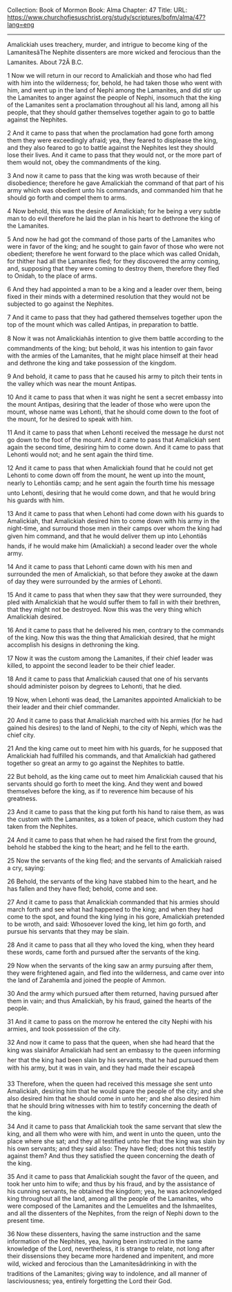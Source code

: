 Collection: Book of Mormon
Book: Alma
Chapter: 47
Title: 
URL: https://www.churchofjesuschrist.org/study/scriptures/bofm/alma/47?lang=eng

---

Amalickiah uses treachery, murder, and intrigue to become king of the LamanitesâThe Nephite dissenters are more wicked and ferocious than the Lamanites. About 72Â B.C.

1 Now we will return in our record to Amalickiah and those who had fled with him into the wilderness; for, behold, he had taken those who went with him, and went up in the land of Nephi among the Lamanites, and did stir up the Lamanites to anger against the people of Nephi, insomuch that the king of the Lamanites sent a proclamation throughout all his land, among all his people, that they should gather themselves together again to go to battle against the Nephites.

2 And it came to pass that when the proclamation had gone forth among them they were exceedingly afraid; yea, they feared to displease the king, and they also feared to go to battle against the Nephites lest they should lose their lives. And it came to pass that they would not, or the more part of them would not, obey the commandments of the king.

3 And now it came to pass that the king was wroth because of their disobedience; therefore he gave Amalickiah the command of that part of his army which was obedient unto his commands, and commanded him that he should go forth and compel them to arms.

4 Now behold, this was the desire of Amalickiah; for he being a very subtle man to do evil therefore he laid the plan in his heart to dethrone the king of the Lamanites.

5 And now he had got the command of those parts of the Lamanites who were in favor of the king; and he sought to gain favor of those who were not obedient; therefore he went forward to the place which was called Onidah, for thither had all the Lamanites fled; for they discovered the army coming, and, supposing that they were coming to destroy them, therefore they fled to Onidah, to the place of arms.

6 And they had appointed a man to be a king and a leader over them, being fixed in their minds with a determined resolution that they would not be subjected to go against the Nephites.

7 And it came to pass that they had gathered themselves together upon the top of the mount which was called Antipas, in preparation to battle.

8 Now it was not Amalickiahâs intention to give them battle according to the commandments of the king; but behold, it was his intention to gain favor with the armies of the Lamanites, that he might place himself at their head and dethrone the king and take possession of the kingdom.

9 And behold, it came to pass that he caused his army to pitch their tents in the valley which was near the mount Antipas.

10 And it came to pass that when it was night he sent a secret embassy into the mount Antipas, desiring that the leader of those who were upon the mount, whose name was Lehonti, that he should come down to the foot of the mount, for he desired to speak with him.

11 And it came to pass that when Lehonti received the message he durst not go down to the foot of the mount. And it came to pass that Amalickiah sent again the second time, desiring him to come down. And it came to pass that Lehonti would not; and he sent again the third time.

12 And it came to pass that when Amalickiah found that he could not get Lehonti to come down off from the mount, he went up into the mount, nearly to Lehontiâs camp; and he sent again the fourth time his message unto Lehonti, desiring that he would come down, and that he would bring his guards with him.

13 And it came to pass that when Lehonti had come down with his guards to Amalickiah, that Amalickiah desired him to come down with his army in the night-time, and surround those men in their camps over whom the king had given him command, and that he would deliver them up into Lehontiâs hands, if he would make him (Amalickiah) a second leader over the whole army.

14 And it came to pass that Lehonti came down with his men and surrounded the men of Amalickiah, so that before they awoke at the dawn of day they were surrounded by the armies of Lehonti.

15 And it came to pass that when they saw that they were surrounded, they pled with Amalickiah that he would suffer them to fall in with their brethren, that they might not be destroyed. Now this was the very thing which Amalickiah desired.

16 And it came to pass that he delivered his men, contrary to the commands of the king. Now this was the thing that Amalickiah desired, that he might accomplish his designs in dethroning the king.

17 Now it was the custom among the Lamanites, if their chief leader was killed, to appoint the second leader to be their chief leader.

18 And it came to pass that Amalickiah caused that one of his servants should administer poison by degrees to Lehonti, that he died.

19 Now, when Lehonti was dead, the Lamanites appointed Amalickiah to be their leader and their chief commander.

20 And it came to pass that Amalickiah marched with his armies (for he had gained his desires) to the land of Nephi, to the city of Nephi, which was the chief city.

21 And the king came out to meet him with his guards, for he supposed that Amalickiah had fulfilled his commands, and that Amalickiah had gathered together so great an army to go against the Nephites to battle.

22 But behold, as the king came out to meet him Amalickiah caused that his servants should go forth to meet the king. And they went and bowed themselves before the king, as if to reverence him because of his greatness.

23 And it came to pass that the king put forth his hand to raise them, as was the custom with the Lamanites, as a token of peace, which custom they had taken from the Nephites.

24 And it came to pass that when he had raised the first from the ground, behold he stabbed the king to the heart; and he fell to the earth.

25 Now the servants of the king fled; and the servants of Amalickiah raised a cry, saying:

26 Behold, the servants of the king have stabbed him to the heart, and he has fallen and they have fled; behold, come and see.

27 And it came to pass that Amalickiah commanded that his armies should march forth and see what had happened to the king; and when they had come to the spot, and found the king lying in his gore, Amalickiah pretended to be wroth, and said: Whosoever loved the king, let him go forth, and pursue his servants that they may be slain.

28 And it came to pass that all they who loved the king, when they heard these words, came forth and pursued after the servants of the king.

29 Now when the servants of the king saw an army pursuing after them, they were frightened again, and fled into the wilderness, and came over into the land of Zarahemla and joined the people of Ammon.

30 And the army which pursued after them returned, having pursued after them in vain; and thus Amalickiah, by his fraud, gained the hearts of the people.

31 And it came to pass on the morrow he entered the city Nephi with his armies, and took possession of the city.

32 And now it came to pass that the queen, when she had heard that the king was slainâfor Amalickiah had sent an embassy to the queen informing her that the king had been slain by his servants, that he had pursued them with his army, but it was in vain, and they had made their escapeâ

33 Therefore, when the queen had received this message she sent unto Amalickiah, desiring him that he would spare the people of the city; and she also desired him that he should come in unto her; and she also desired him that he should bring witnesses with him to testify concerning the death of the king.

34 And it came to pass that Amalickiah took the same servant that slew the king, and all them who were with him, and went in unto the queen, unto the place where she sat; and they all testified unto her that the king was slain by his own servants; and they said also: They have fled; does not this testify against them? And thus they satisfied the queen concerning the death of the king.

35 And it came to pass that Amalickiah sought the favor of the queen, and took her unto him to wife; and thus by his fraud, and by the assistance of his cunning servants, he obtained the kingdom; yea, he was acknowledged king throughout all the land, among all the people of the Lamanites, who were composed of the Lamanites and the Lemuelites and the Ishmaelites, and all the dissenters of the Nephites, from the reign of Nephi down to the present time.

36 Now these dissenters, having the same instruction and the same information of the Nephites, yea, having been instructed in the same knowledge of the Lord, nevertheless, it is strange to relate, not long after their dissensions they became more hardened and impenitent, and more wild, wicked and ferocious than the Lamanitesâdrinking in with the traditions of the Lamanites; giving way to indolence, and all manner of lasciviousness; yea, entirely forgetting the Lord their God.
